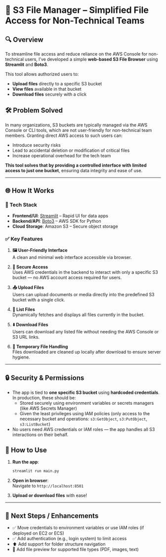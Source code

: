 # 📁 S3 File Manager – Simplified File Access for Non-Technical Teams

## 🔍 Overview

To streamline file access and reduce reliance on the AWS Console for non-technical users, I’ve developed a simple **web-based S3 File Browser** using **Streamlit** and **Boto3**.

This tool allows authorized users to:
- **Upload files** directly to a specific S3 bucket
- **View files** available in that bucket
- **Download files** securely with a click

## 🛠️ Problem Solved

In many organizations, S3 buckets are typically managed via the AWS Console or CLI tools, which are not user-friendly for non-technical team members. Granting direct AWS access to such users can:
- Introduce security risks
- Lead to accidental deletion or modification of critical files
- Increase operational overhead for the tech team

**This tool solves that by providing a controlled interface with limited access to just one bucket**, ensuring data integrity and ease of use.

---

## 🌐 How It Works

### 🧱 Tech Stack
- **Frontend/UI**: [Streamlit](https://streamlit.io/) – Rapid UI for data apps
- **Backend/API**: [Boto3](https://boto3.amazonaws.com/v1/documentation/api/latest/index.html) – AWS SDK for Python
- **Cloud Storage**: Amazon S3 – Secure object storage

### ✅ Key Features
1. **🖼️ User-Friendly Interface**  
   A clean and minimal web interface accessible via browser.

2. **🔐 Secure Access**  
   Uses AWS credentials in the backend to interact with only a specific S3 bucket — no AWS account access required for users.

3. **📤 Upload Files**  
   Users can upload documents or media directly into the predefined S3 bucket with a single click.

4. **📁 List Files**  
   Dynamically fetches and displays all files currently in the bucket.

5. **⬇️ Download Files**  
   Users can download any listed file without needing the AWS Console or S3 URL links.

6. **🧼 Temporary File Handling**  
   Files downloaded are cleaned up locally after download to ensure server hygiene.

---

## 🔒 Security & Permissions

- The app is tied to **one specific S3 bucket** using **hardcoded credentials**. In production, these should be:
  - Stored securely using environment variables or secrets managers (like AWS Secrets Manager)
  - Given the least privileges using IAM policies (only access to the necessary bucket and operations: `s3:GetObject`, `s3:PutObject`, `s3:ListBucket`)
- No users need AWS credentials or IAM roles — the app handles all S3 interactions on their behalf.


## 🚀 How to Use

1. **Run the app**:  
   ```bash
   streamlit run main.py
   ```

2. **Open in browser**:  
   Navigate to `http://localhost:8501`

3. **Upload or download files** with ease!

---

## 📌 Next Steps / Enhancements

- ✅ Move credentials to environment variables or use IAM roles (if deployed on EC2 or ECS)
- ✅ Add authentication (e.g., login system) to limit access
- ⬆️ Add support for folder structure navigation
- 📄 Add file preview for supported file types (PDF, images, text)

